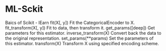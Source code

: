 # ML-Sckit

Baics of Scikit - lEarn
fit(X[, y]) 	Fit the CategoricalEncoder to X.
fit_transform(X[, y]) 	Fit to data, then transform it.
get_params([deep]) 	Get parameters for this estimator.
inverse_transform(X) 	Convert back the data to the original representation.
set_params(**params) 	Set the parameters of this estimator.
transform(X) 	Transform X using specified encoding scheme.
